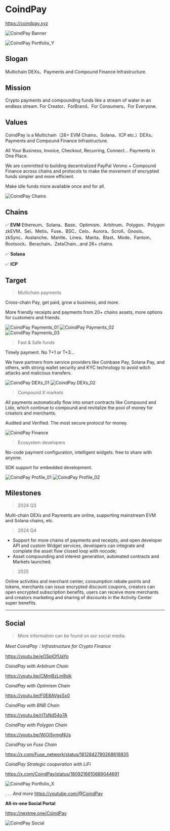 # CoindPay

https://coindpay.xyz

![CoindPay Banner](https://cdn.cubik.so/aHR0cHM6Ly91dGZzLmlvL2YvOTRhZmVkOTYtODZiOC00NzQ1LTg5NjAtNWUwM2JkNmJhZmIyLXE1OTRzMi5wbmc=)

![CoindPay Portfolio_Y](https://res.cloudinary.com/travary/image/upload/w_2000/v1/prd-akindo-public/communities/description-images/vjAkZW6VLUpp2dL6.jpg)

## Slogan

Multichain DEXs、Payments and Compound Finance Infrastructure.

## Mission

Crypto payments and compounding funds like a stream of water in an endless stream.
For Creator、ForBrand、For Consumers、For Everyone.

## Values

CoindPay is a Multichain（26+ EVM Chains、Solana、ICP etc.）DEXs、Payments and Compound Finance Infrastructure.

All Your Business, Invoice, Checkout, Recurring, Connect... Payments in One Place.

We are committed to building decentralized PayPal Venmo + Compound Finance across chains and protocols to make the movement of encrypted funds simpler and more efficient.

Make idle funds more available once and for all.

![CoindPay Chains](https://res.cloudinary.com/travary/image/upload/w_2000/v1/prd-akindo-public/communities/description-images/eaj88POKvT64DVOm.jpg)

## Chains

✅ **EVM**
Ethereum、Solana、Base、Optimism、Arbitrum、Polygon、Polygon zkEVM、Sei、Metis、Fuse、BSC、Celo、Aurora、Scroll、Gnosis、zkSync、Avalanche、Mantle、Linea、Manta、Blast、Mode、Fantom、Rootsock、Berachain、ZetaChain...and 26+ chains.

✅ **Solana**

✅ **ICP**

## Target

> Multichain payments

Cross-chain Pay, get paid, grow a business, and more.

More friendly receipts and payments from 20+ chains assets, more options for customers and friends.

![CoindPay Payments_01](https://res.cloudinary.com/travary/image/upload/w_2000/v1/prd-akindo-public/communities/description-images/83V1vdDBZUl091WVg.png)
![CoindPay Payments_02](https://res.cloudinary.com/travary/image/upload/w_2000/v1/prd-akindo-public/communities/description-images/Be6Lx4v2gi6ZAkG7.png)
![CoindPay Payments_03](https://res.cloudinary.com/travary/image/upload/w_2000/v1/prd-akindo-public/communities/description-images/A8vnXMp9kHMo07ZKl.jpg)

> Fast & Safe funds

Timely payment. No T+1 or T+3...

We have partners from service providers like Coinbase Pay, Solana Pay, and others, with strong wallet security and KYC technology to avoid witch attacks and malicious transfers.

![CoindPay DEXs_01](https://res.cloudinary.com/travary/image/upload/w_2000/v1/prd-akindo-public/communities/description-images/gXjP2xEdDIOMjnR0.png)
![CoindPay DEXs_02](https://res.cloudinary.com/travary/image/upload/w_2000/v1/prd-akindo-public/communities/description-images/Mz3nr930RfqjmXPG.png)

> Compound X markets

All payments automatically flow into smart contracts like Compound and Lido, which continue to compound and revitalize the pool of money for creators and merchants.

Audited and Verified. The most secure protocol for money.

![CoindPay Finance](https://res.cloudinary.com/travary/image/upload/w_2000/v1/prd-akindo-public/communities/description-images/JBKerRNJNS413KJB.png)

> Ecosystem developers

No-code payment configuration, intelligent widgets. free to share with anyone.

SDK support for embedded development.

![CoindPay Profile_01](https://res.cloudinary.com/travary/image/upload/w_2000/v1/prd-akindo-public/communities/description-images/rg4vAz9wQt7lErvpV.png)
![CoindPay Profile_02](https://res.cloudinary.com/travary/image/upload/w_2000/v1/prd-akindo-public/communities/description-images/7mGz6aPknfJdq2kv.png)

## Milestones

> 2024 Q3

Multi-chain DEXs and Payments are online, supporting mainstream EVM and Solana chains, etc.

> 2024 Q4

- Support for more chains of payments and receipts, and open developer API and custom Widget services, developers can integrate and complete the asset flow closed loop with nocode;
- Asset compounding and interest generation, automated contracts and Markets launched.

> 2025

Online activities and merchant center, consumption rebate points and tokens, merchants can issue encrypted discount coupons, creators can open encrypted subscription benefits, users can receive more merchants and creators marketing and sharing of discounts in the Activity Center super benefits.

---

## Social

> More information can be found on our social media.

_Meet CoindPay：Infrastructure for Crypto Finance_

https://youtu.be/eOSplOfUaYo

_CoindPay with Arbitrum Chain_

https://youtu.be/CMmBzLm8slk

_CoindPay with Optimism Chain_

https://youtu.be/F0E8AVgxSx0

_CoindPay with BNB Chain_

https://youtu.be/rITsNd54o7A

_CoindPay with Polygon Chain_

https://youtu.be/WjOi5ymgNUs

_CoindPay on Fuse Chain_

https://x.com/Fuse_network/status/1812842790268616835

_CoindPay Strategic cooperation with LiFi_

https://x.com/CoindPay/status/1809216610689044691

![CoindPay Portfolio_X](https://res.cloudinary.com/travary/image/upload/w_2000/v1/prd-akindo-public/communities/description-images/QlPmRLvMGsN4exwXM.jpg)

_. . . And more_
https://youtube.com/@CoindPay

**All-in-one Social Portal**

https://nextme.one/CoindPay

![CoindPay Social](https://res.cloudinary.com/travary/image/upload/w_2000/v1/prd-akindo-public/communities/description-images/aAWEpP4g0UKPRemG.jpg)
